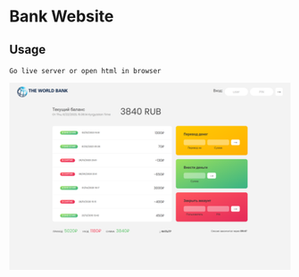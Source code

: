 # Bank Website

## Usage

```
Go live server or open html in browser
```

![Alt text](images/bank-full.png)
